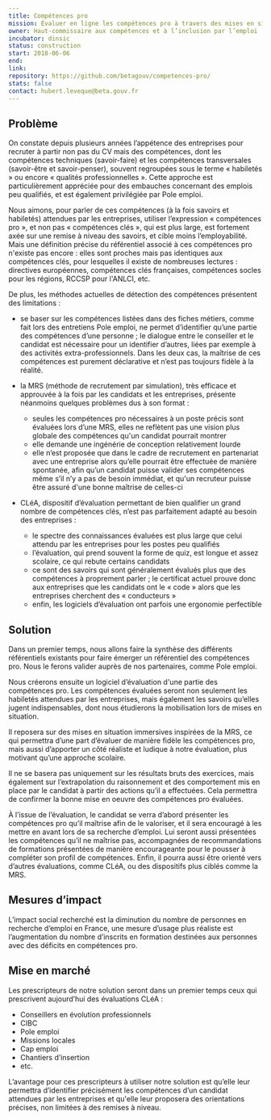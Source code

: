 ```yaml
---
title: Compétences pro
mission: Évaluer en ligne les compétences pro à travers des mises en situation
owner: Haut-commissaire aux compétences et à l’inclusion par l’emploi
incubator: dinsic
status: construction
start: 2018-06-06
end:
link:
repository: https://github.com/betagouv/competences-pro/
stats: false
contact: hubert.leveque@beta.gouv.fr
---
```


## Problème

On constate depuis plusieurs années l’appétence des entreprises pour recruter à partir non pas du CV mais des compétences, dont les compétences techniques (savoir-faire) et les compétences transversales (savoir-être et savoir-penser), souvent regroupées sous le terme « habiletés » ou encore « qualités professionnelles ». Cette approche est particulièrement appréciée pour des embauches concernant des emplois peu qualifiés, et est également privilégiée par Pole emploi.

Nous aimons, pour parler de ces compétences (à la fois savoirs et habiletés) attendues par les entreprises, utiliser l’expression « compétences pro », et non pas « compétences clés », qui est plus large, est fortement axée sur une remise à niveau des savoirs, et cible moins l’employabilité. Mais une définition précise du référentiel associé à ces compétences pro n'existe pas encore : elles sont proches mais pas identiques aux compétences clés, pour lesquelles il existe de nombreuses lectures : directives européennes, compétences clés françaises, compétences socles pour les régions, RCCSP pour l'ANLCI, etc.

De plus, les méthodes actuelles de détection des compétences présentent des limitations :

- se baser sur les compétences listées dans des fiches métiers, comme fait lors des entretiens Pole emploi, ne permet d’identifier qu’une partie des compétences d’une personne ; le dialogue entre le conseiller et le candidat est nécessaire pour un identifier d’autres, liées par exemple à des activités extra-professionnels. Dans les deux cas, la maîtrise de ces compétences est purement déclarative et n’est pas toujours fidèle à la réalité.

- la MRS (méthode de recrutement par simulation), très efficace et approuvée à la fois par les candidats et les entreprises, présente néanmoins quelques problèmes dus à son format :
  - seules les compétences pro nécessaires à un poste précis sont évaluées lors d’une MRS, elles ne reflètent pas une vision plus globale des compétences qu'un candidat pourrait montrer
  - elle demande une ingénérie de conception relativement lourde
  - elle n’est proposée que dans le cadre de recrutement en partenariat avec une entreprise alors qu’elle pourrait être effectuée de manière spontanée, afin qu’un candidat puisse valider ses compétences même s’il n’y a pas de besoin immédiat, et qu'un recruteur puisse être assuré d'une bonne maîtrise de celles-ci

- CLéA, dispositif d’évaluation permettant de bien qualifier un grand nombre de compétences clés, n’est pas parfaitement adapté au besoin des entreprises :
  - le spectre des connaissances évaluées est plus large que celui attendu par les entreprises pour les postes peu qualifiés
  - l’évaluation, qui prend souvent la forme de quiz, est longue et assez scolaire, ce qui rebute certains candidats
  - ce sont des savoirs qui sont généralement évalués plus que des compétences à proprement parler ; le certificat actuel prouve donc aux entreprises que les candidats ont le « code » alors que les entreprises cherchent des « conducteurs »
  - enfin, les logiciels d’évaluation ont parfois une ergonomie perfectible

## Solution

Dans un premier temps, nous allons faire la synthèse des différents référentiels existants pour faire émerger un référentiel des compétences pro. Nous le ferons valider auprès de nos partenaires, comme Pole emploi.

Nous créerons ensuite un logiciel d’évaluation d'une partie des compétences pro. Les compétences évaluées seront non seulement les habiletés attendues par les entreprises, mais également les savoirs qu’elles jugent indispensables, dont nous étudierons la mobilisation lors de mises en situation.

Il reposera sur des mises en situation immersives inspirées de la MRS, ce qui permettra d’une part d’évaluer de manière fidèle les compétences pro, mais aussi d’apporter un côté réaliste et ludique à notre évaluation, plus motivant qu’une approche scolaire.

Il ne se basera pas uniquement sur les résultats bruts des exercices, mais également sur l’extrapolation du raisonnement et des comportement mis en place par le candidat à partir des actions qu’il a effectuées. Cela permettra de confirmer la bonne mise en oeuvre des compétences pro évaluées.

À l’issue de l’évaluation, le candidat se verra d’abord présenter les compétences pro qu’il maîtrise afin de le valoriser, et il sera encouragé à les mettre en avant lors de sa recherche d’emploi. Lui seront aussi présentées les compétences qu’il ne maîtrise pas, accompagnées de recommandations de formations présentées de manière encourageante pour le pousser à compléter son profil de compétences. Enfin, il pourra aussi être orienté vers d’autres évaluations, comme CLéA, ou des dispositifs plus ciblés comme la MRS.

## Mesures d’impact

L’impact social recherché est la diminution du nombre de personnes en recherche d’emploi en France, une mesure d’usage plus réaliste est l’augmentation du nombre d’inscrits en formation destinées aux personnes avec des déficits en compétences pro.

## Mise en marché

Les prescripteurs de notre solution seront dans un premier temps ceux qui prescrivent aujourd’hui des évaluations CLéA :

-  Conseillers en évolution professionnels
-  CIBC
-  Pole emploi
-  Missions locales
-  Cap emploi
-  Chantiers d’insertion
-  etc.

L’avantage pour ces prescripteurs à utiliser notre solution est qu’elle leur permettra d’identifier précisément les compétences d’un candidat attendues par les entreprises et qu'elle leur proposera des orientations précises, non limitées à des remises à niveau.
